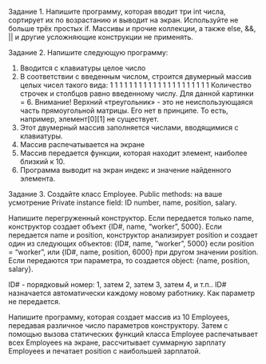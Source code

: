 Задание 1. Напишите программу, которая вводит три int числа, сортирует их по возрастанию и выводит на экран. Используйте не больше трёх простых if. Массивы и прочие коллекции, а также else, &&, || и другие усложняющие конструкции не применять.

Задание 2. Напишите следующую программу:
1. Вводится с клавиатуры целое число
2. В соответствии с введенным числом, строится двумерный массив целых чисел такого вида:
1
1 1
1 1 1
1 1 1 1
1 1 1 1 1
1 1 1 1 1 1
Количество строчек и столбцов равно введенному числу. Для данной картинки = 6.
Внимание! Верхний «треугольник» - это не неиспользующаяся часть прямоугольной матрицы. Его нет в принципе. То есть, например, элемент[0][1] не существует.
3. Этот двумерный массив заполняется числами, вводящимися с клавиатуры.
4. Массив распечатывается на экране
5. Массив передается функции, которая находит элемент, наиболее близкий к 10.
6. Программа выводит на экран индекс и значение найденного элемента.

Задание 3. Создайте класс Employee. 
Public methods: на ваше усмотрение
Private instance field: ID number, name, position, salary.

Напишите перегруженный конструктор. 
Если передается только name, конструктор создает объект {ID#, name, “worker”, 5000}. 
Если передается name и position, конструктор анализирует position и создает один из следующих объектов: {ID#, name, “worker”, 5000} если position = “worker”, или {ID#, name, position, 6000} при другом значении position. Если передаются три параметра, то создается object: {name, position, salary}.

ID# - порядковый номер: 1, затем 2, затем 3, затем 4, и т.п.. ID# назначается автоматически каждому новому работнику. Как параметр не передается.

Напишите программу, которая создает массив из 10 Employees, передавая различное число параметров конструктору. Затем с помощью вызова статических функций класса Employee распечатывает всех Employees на экране, рассчитывает суммарную зарплату Employees и печатает position с наибольшей зарплатой.
